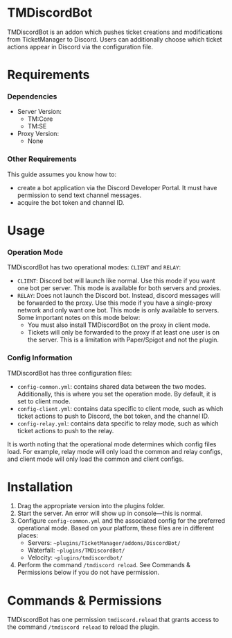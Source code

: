 # TMDiscordBot
TMDiscordBot is an addon which pushes ticket creations and modifications from TicketManager to Discord. Users can additionally choose which ticket actions appear in Discord via the configuration file.

# Requirements
### Dependencies
- Server Version:
	- TM:Core
	- TM:SE
- Proxy Version:
	- None

### Other Requirements
This guide assumes you know how to:
- create a bot application via the Discord Developer Portal. It must have permission to send text channel messages.
- acquire the bot token and channel ID.

# Usage

### Operation Mode
TMDiscordBot has two operational modes: `CLIENT` and `RELAY`:
- `CLIENT`: Discord bot will launch like normal. Use this mode if you want one bot per server. This mode is available for both servers and proxies.
- `RELAY`: Does not launch the Discord bot. Instead, discord messages will be forwarded to the proxy. Use this mode if you have a single-proxy network and only want one bot. This mode is only available to servers. Some important notes on this mode below:
	- You must also install TMDiscordBot on the proxy in client mode.
	- Tickets will only be forwarded to the proxy if at least one user is on the server. This is a limitation with Paper/Spigot and not the plugin.



### Config Information
TMDiscordBot has three configuration files:
- `config-common.yml`: contains shared data between the two modes. Additionally, this is where you set the operation mode. By default, it is set to client mode.
- `config-client.yml`: contains data specific to client mode, such as which ticket actions to push to Discord, the bot token, and the channel ID.
- `config-relay.yml`: contains data specific to relay mode, such as which ticket actions to push to the relay.

It is worth noting that the operational mode determines which config files load. For example, relay mode will only load the common and relay configs, and client mode will only load the common and client configs.

# Installation
1. Drag the appropriate version into the plugins folder.
2. Start the server. An error will show up in console—this is normal.
3. Configure `config-common.yml` and the associated config for the preferred operational mode. Based on your platform, these files are in different places:
	- Servers: `~plugins/TicketManager/addons/DiscordBot/`
	- Waterfall: `~plugins/TMDiscordBot/`
	- Velocity: `~plugins/tmdiscordbot/`
5. Perform the command `/tmdiscord reload`. See Commands & Permissions below if you do not have permission.

# Commands & Permissions
TMDiscordBot has one permission `tmdiscord.reload` that grants access to the command `/tmdiscord reload` to reload the plugin.
